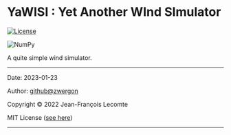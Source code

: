 # YaWISI : Yet Another WInd SImulator

[![License](https://img.shields.io/badge/license-MIT-white)](LICENSE)

![NumPy](https://img.shields.io/badge/numpy-%23013243.svg?style=for-the-badge&logo=numpy&logoColor=white)

A quite simple wind simulator.



---

Date: 2023-01-23

Author: [github@zwergon](https://github.com/zwergon)

Copyright © 2022 Jean-François Lecomte

MIT License ([see here](LICENSE))

---

